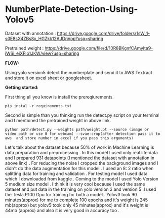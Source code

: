 # NumberPlate-Detection-Using-Yolov5


Dataset with annotation : https://drive.google.com/drive/folders/1sW_1-s0E8sX4ZBs8x_HGZkk12AJDnVop?usp=sharing

Pretrained weight :  https://drive.google.com/file/d/10R8BKgnfCAmylta9-iWSi_eiXFIo1JKW/view?usp=sharing

 **FLOW:**
   
   Using yolo version5 detect the numberplate and send it to AWS Textract and store it on excel sheet or googlesheet.
   
 **Getting started:**

First thing all you know is install the prereqiurements.
 
    pip instal -r requirements.txt

Second is simple than you thinking run the detect.py script on your terminal and I mentioned the pretrained weight in above link.
          
    python path/detect.py --weights path/weight.pt --source (image or video path or use 0 for webcam) --svae-crop(after detection pass it to aws  and store number in excel if you pass this arguments)
   
   
Let's talk about the dataset because 50% of work in Machine Learning is data preparation and preprocessing . In this model I used only real life data and I prepared 931 datapoints (I mentioned the dataset with annotation in above link) . For reducing the noise I cropped the background images and I didn't do the data augmentation for this model . I used an 8: 2 ratio when splitting data for training and validation . For testing model I used data which I downloaded from kaggle . Coming to the model I used Yolo Version 5 medium size model  . I think it is very cool because I used the same dataset and put data in the training on yolo version 3 and version 5 .I used the Tesla P100 Gpu for training for both a model . Yolov3 took 90 minutes(approx) for me to complete 100 epochs and it's weight is 245 mb(approx) but yolov5 took only 45 minutes(approx) and it's weight is 44mb (approx) and also it is very good in accuracy too .

